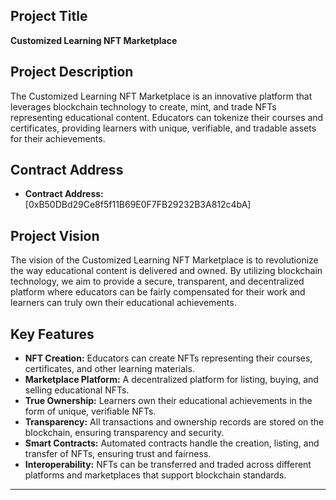 ## Project Title
**Customized Learning NFT Marketplace**

## Project Description
The Customized Learning NFT Marketplace is an innovative platform that leverages blockchain technology to create, mint, and trade NFTs representing educational content. Educators can tokenize their courses and certificates, providing learners with unique, verifiable, and tradable assets for their achievements.

## Contract Address
- **Contract Address:** [0xB50DBd29Ce8f5f11B69E0F7FB29232B3A812c4bA]

## Project Vision
The vision of the Customized Learning NFT Marketplace is to revolutionize the way educational content is delivered and owned. By utilizing blockchain technology, we aim to provide a secure, transparent, and decentralized platform where educators can be fairly compensated for their work and learners can truly own their educational achievements.

## Key Features
- **NFT Creation:** Educators can create NFTs representing their courses, certificates, and other learning materials.
- **Marketplace Platform:** A decentralized platform for listing, buying, and selling educational NFTs.
- **True Ownership:** Learners own their educational achievements in the form of unique, verifiable NFTs.
- **Transparency:** All transactions and ownership records are stored on the blockchain, ensuring transparency and security.
- **Smart Contracts:** Automated contracts handle the creation, listing, and transfer of NFTs, ensuring trust and fairness.
- **Interoperability:** NFTs can be transferred and traded across different platforms and marketplaces that support blockchain standards.

---

